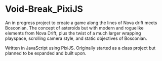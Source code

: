 # Void-Break_PixiJS
An in progress project to create a game along the lines of Nova drift meets Bosconian. The concept of asteroids but with modern and roguelike elements from Nova Drift, plus the twist of a much larger wrapping playspace, scrolling camera style, and static objectives of Bosconian. 

Written in JavaScript using PixiJS. Originally started as a class project but planned to be expanded and built upon.
